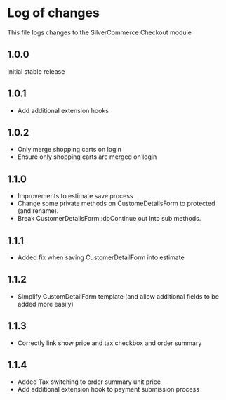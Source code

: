 # Log of changes

This file logs changes to the SilverCommerce Checkout module

## 1.0.0

Initial stable release

## 1.0.1

* Add additional extension hooks

## 1.0.2

* Only merge shopping carts on login
* Ensure only shopping carts are merged on login

## 1.1.0

* Improvements to estimate save process
* Change some private methods on CustomeDetailsForm to protected (and rename).
* Break CustomerDetailsForm::doContinue out into sub methods.

## 1.1.1

* Added fix when saving CustomerDetailForm into estimate

## 1.1.2

* Simplify CustomDetailForm template (and allow additional fields to be added more easily)

## 1.1.3

* Correctly link show price and tax checkbox and order summary

## 1.1.4

* Added Tax switching to order summary unit price
* Add additional extension hook to payment submission process
